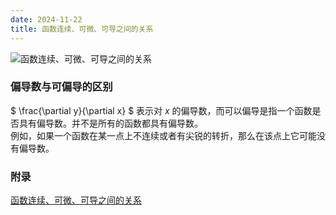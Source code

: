 ```yaml
---
date: 2024-11-22
title: 函数连续、可微、可导之间的关系
---
```

![函数连续、可微、可导之间的关系](/imgs/数学/微积分/函数连续、可微、可导之间的关系.png)

### 偏导数与可偏导的区别

$
\frac{\partial y}{\partial x}
$
表示对 $x$ 的偏导数，而可以偏导是指一个函数是否具有偏导数。并不是所有的函数都具有偏导数。 \
例如，如果一个函数在某一点上不连续或者有尖锐的转折，那么在该点上它可能没有偏导数。

### 附录

[函数连续、可微、可导之间的关系](https://dezeming.top/wp-content/uploads/2022/01/%E5%87%BD%E6%95%B0%E8%BF%9E%E7%BB%AD%E3%80%81%E5%8F%AF%E5%BE%AE%E3%80%81%E5%8F%AF%E5%AF%BC%E4%B9%8B%E9%97%B4%E7%9A%84%E5%85%B3%E7%B3%BB.pdf)

